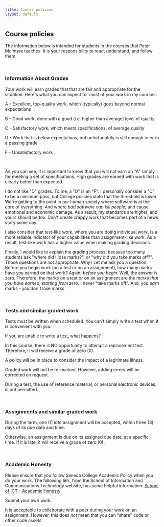 ```yaml
---
title: Course policies
layout: default
---
```


## Course policies

The information below is intended for students in the courses that Peter McIntyre teaches. It is your responsibility to read, understand, and follow them.

<br>

### Information About Grades

Your work will earn grades that that are fair and appropriate for the situation. Here's what you can expect for most of your work in my courses:

A - Excellent, top-quality work, which (typically) goes beyond normal expectations

B - Good work, done with a good (i.e. higher than average) level of quality

C - Satisfactory work, which meets specifications, of average quality

D - Work that is below expectations, but unfortunately is still enough to earn a passing grade

F - Unsatisfactory work

<br>

As you can see, it is important to know that you will not earn an "A" simply for meeting a set of specifications. High grades are earned with work that is clearly better than expected.

I do not like "D" grades. To me, a "D" is an "F". I personally consider a "C" to be a minimum pass, but College policies state that the threshold is lower. We're getting to the point in our human society where software is at the core of everything. And where *bad software can kill people*, and cause emotional and economic damage. As a result, my standards are higher, and yours should be too. Don't create crappy work that becomes part of a news story some day.

I also consider that test-like work, where you are doing individual work, is a more reliable indicator of your capabilities than assignment-like work. As a result, test-like work has a higher value when making grading decisions.

Finally, I would like to explain the grading process, because too many students ask "where did I lose marks?", or "why did you take marks off?". Those questions are not appropriate. Why? Let me ask *you* a question: Before you begin work (on a test or on an assignment), how many marks have you earned on that work? Again, *before you begin*. Well, the answer is zero. Therefore, the marks on a test or on an assignment are the *marks that you have earned, starting from zero*. I never "take marks off". And, you *earn* marks - you don't lose marks.

<br>

### Tests and similar graded work

Tests must be written when scheduled. You can’t simply write a test when it is convenient with you.

If you are unable to write a test, what happens? 

In this course, there is NO opportunity to attempt a replacement test. Therefore, it will receive a grade of zero (0).

A policy will be in place to consider the impact of a legitimate illness. 

Graded work will not be re-marked. However, adding errors will be corrected on request.

During a test, the use of reference material, or personal electronic devices, is not permitted.

<br>

### Assignments and similar graded work

During the term, one (1) *late* assignment will be accepted, within three (3) days of its due date and time. 

Otherwise, an assignment is due on its assigned due date, at a specific time. If it is late, it will receive a grade of zero (0).

<br>

### Academic Honesty

Please ensure that you follow Seneca College Academic Policy when you do your work. The following link, from the School of Information and Communications Technology website, has some helpful information: <a href="https://ict.senecacollege.ca/students/academic-honesty-policy" target="_blank" rel="noopener">School of ICT – Academic Honesty</a>

Submit your own work. 

It is acceptable to collaborate with a peer during your work on an assignment. However, this does *not* mean that you can "share" code or other code assets. 

<br>
